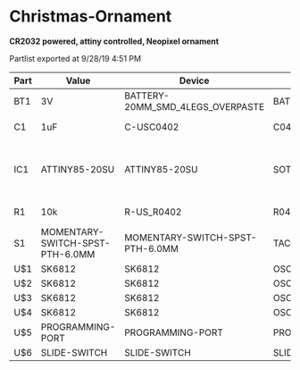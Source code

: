 # Christmas-Ornament
**CR2032 powered, attiny controlled, Neopixel ornament**


Partlist exported at 9/28/19 4:51 PM

|Part|Value|Device|Package|Description||
|---|---|---|---|---|---|
|BT1|3V|BATTERY-20MM_SMD_4LEGS_OVERPASTE|BATTCON_20MM_4LEGS_OVERPASTE|Battery - Single Cell||
|C1|1uF|C-USC0402|C0402|CAPACITOR, American symbol||
|IC1|ATTINY85-20SU|ATTINY85-20SU|SOT127P798X216-8N|MICROCHIP - ATTINY85-20SU - MICROCONTROLLER MCU, 8 BIT, ATTINY, 20MHZ, SOIC-8||
|R1|10k|R-US_R0402|R0402|RESISTOR, American symbol||
|S1|MOMENTARY-SWITCH-SPST-PTH-6.0MM|MOMENTARY-SWITCH-SPST-PTH-6.0MM|TACTILE_SWITCH_PTH_6.0MM|Momentary Switch (Pushbutton) - SPST||
|U$1|SK6812|SK6812|OSCL320P500X500X160-4N|||
|U$2|SK6812|SK6812|OSCL320P500X500X160-4N|||
|U$3|SK6812|SK6812|OSCL320P500X500X160-4N|||
|U$4|SK6812|SK6812|OSCL320P500X500X160-4N|||
|U$5|PROGRAMMING-PORT|PROGRAMMING-PORT|PROGRAMMING-PORT|||
|U$6|SLIDE-SWITCH|SLIDE-SWITCH|SLIDE-SWITCH|||
